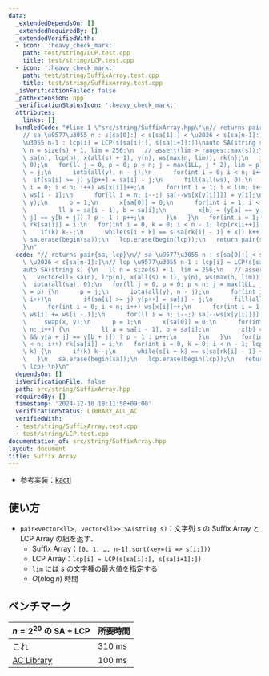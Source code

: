 ```yaml
---
data:
  _extendedDependsOn: []
  _extendedRequiredBy: []
  _extendedVerifiedWith:
  - icon: ':heavy_check_mark:'
    path: test/string/LCP.test.cpp
    title: test/string/LCP.test.cpp
  - icon: ':heavy_check_mark:'
    path: test/string/SuffixArray.test.cpp
    title: test/string/SuffixArray.test.cpp
  _isVerificationFailed: false
  _pathExtension: hpp
  _verificationStatusIcon: ':heavy_check_mark:'
  attributes:
    links: []
  bundledCode: "#line 1 \"src/string/SuffixArray.hpp\"\n// returns pair{sa, lcp}\n\
    // sa \u9577\u3055 n : s[sa[0]:] < s[sa[1]:] < \u2026 < s[sa[n-1]:]\n// lcp \u9577\
    \u3055 n-1 : lcp[i] = LCP(s[sa[i]:], s[sa[i+1]:])\nauto SA(string s) {\n   ll\
    \ n = size(s) + 1, lim = 256;\n   // assert(lim > ranges::max(s));\n   vector<ll>\
    \ sa(n), lcp(n), x(all(s) + 1), y(n), ws(max(n, lim)), rk(n);\n   iota(all(sa),\
    \ 0);\n   for(ll j = 0, p = 0; p < n; j = max(1LL, j * 2), lim = p) {\n      p\
    \ = j;\n      iota(all(y), n - j);\n      for(int i = 0; i < n; i++)\n       \
    \  if(sa[i] >= j) y[p++] = sa[i] - j;\n      fill(all(ws), 0);\n      for(int\
    \ i = 0; i < n; i++) ws[x[i]]++;\n      for(int i = 1; i < lim; i++) ws[i] +=\
    \ ws[i - 1];\n      for(ll i = n; i--;) sa[--ws[x[y[i]]]] = y[i];\n      swap(x,\
    \ y);\n      p = 1;\n      x[sa[0]] = 0;\n      for(int i = 1; i < n; i++) {\n\
    \         ll a = sa[i - 1], b = sa[i];\n         x[b] = (y[a] == y[b] && y[a +\
    \ j] == y[b + j]) ? p - 1 : p++;\n      }\n   }\n   for(int i = 1; i < n; i++)\
    \ rk[sa[i]] = i;\n   for(int i = 0, k = 0; i < n - 1; lcp[rk[i++]] = k) {\n  \
    \    if(k) k--;\n      while(s[i + k] == s[sa[rk[i] - 1] + k]) k++;\n   }\n  \
    \ sa.erase(begin(sa));\n   lcp.erase(begin(lcp));\n   return pair{sa, lcp};\n\
    }\n"
  code: "// returns pair{sa, lcp}\n// sa \u9577\u3055 n : s[sa[0]:] < s[sa[1]:] <\
    \ \u2026 < s[sa[n-1]:]\n// lcp \u9577\u3055 n-1 : lcp[i] = LCP(s[sa[i]:], s[sa[i+1]:])\n\
    auto SA(string s) {\n   ll n = size(s) + 1, lim = 256;\n   // assert(lim > ranges::max(s));\n\
    \   vector<ll> sa(n), lcp(n), x(all(s) + 1), y(n), ws(max(n, lim)), rk(n);\n \
    \  iota(all(sa), 0);\n   for(ll j = 0, p = 0; p < n; j = max(1LL, j * 2), lim\
    \ = p) {\n      p = j;\n      iota(all(y), n - j);\n      for(int i = 0; i < n;\
    \ i++)\n         if(sa[i] >= j) y[p++] = sa[i] - j;\n      fill(all(ws), 0);\n\
    \      for(int i = 0; i < n; i++) ws[x[i]]++;\n      for(int i = 1; i < lim; i++)\
    \ ws[i] += ws[i - 1];\n      for(ll i = n; i--;) sa[--ws[x[y[i]]]] = y[i];\n \
    \     swap(x, y);\n      p = 1;\n      x[sa[0]] = 0;\n      for(int i = 1; i <\
    \ n; i++) {\n         ll a = sa[i - 1], b = sa[i];\n         x[b] = (y[a] == y[b]\
    \ && y[a + j] == y[b + j]) ? p - 1 : p++;\n      }\n   }\n   for(int i = 1; i\
    \ < n; i++) rk[sa[i]] = i;\n   for(int i = 0, k = 0; i < n - 1; lcp[rk[i++]] =\
    \ k) {\n      if(k) k--;\n      while(s[i + k] == s[sa[rk[i] - 1] + k]) k++;\n\
    \   }\n   sa.erase(begin(sa));\n   lcp.erase(begin(lcp));\n   return pair{sa,\
    \ lcp};\n}\n"
  dependsOn: []
  isVerificationFile: false
  path: src/string/SuffixArray.hpp
  requiredBy: []
  timestamp: '2024-12-10 18:11:50+09:00'
  verificationStatus: LIBRARY_ALL_AC
  verifiedWith:
  - test/string/SuffixArray.test.cpp
  - test/string/LCP.test.cpp
documentation_of: src/string/SuffixArray.hpp
layout: document
title: Suffix Array
---
```

- 参考実装：[kactl](https://github.com/kth-competitive-programming/kactl/blob/431a6ef4ec6c04cf4c17e065089b7c4d451ea9cf/content/strings/SuffixArray.h)

## 使い方

- `pair<vector<ll>, vector<ll>> SA(string s)`：文字列 $s$ の Suffix Array と LCP Array の組を返す．
    - Suffix Array：`[0, 1, …, n-1].sort(key=(i => s[i:]))`
    - LCP Array：`lcp[i] = LCP(s[sa[i]:], s[sa[i+1]:])`
    - `lim` には $s$ の文字種の最大値を指定する
    - $O(n \log n)$ 時間

## ベンチマーク

| $n = 2^{20}$ の SA + LCP | 所要時間 |
| --- | --- |
| これ | 310 ms |
| [AC Library](https://github.com/atcoder/ac-library/blob/d8ca7f26686f6c78d15d13ca438ea866526e87fb/atcoder/string.hpp) | 100 ms |

